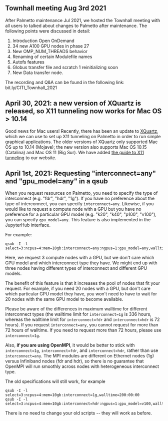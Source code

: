 ## Townhall meeting Aug 3rd 2021
After Palmetto maintenance Jul 2021, we hosted the Townhall meeting with all users to talked about changes to Palmetto after maintenance.
The following points were discussed in detail:
1. Introduction Open OnDemand
2. 34 new A100 GPU nodes in phase 27
3. New OMP_NUM_THREADS behavior
4. Renaming of certain Modulefile names
5. Autofs features 
6. Globus transfer file and scratch 1 reinitializing soon
7. New Data transfer node. 

The recording and Q&A can be found in the following link: 
bit.ly/CITI_Townhall_2021

## April 30, 2021: a new version of XQuartz is released, so X11 tunneling now works for Mac OS > 10.14

Good news for Mac users! Recently, there has been an update to [XQuartz](https://www.xquartz.org/), which we can use to set up X11 tunneling on Palmetto in order to run simple graphical applications. The older versions of XQuartz only supported Mac OS up to 10.14 (Mojave); the new version also supports Mac OS 10.15 (Catalina) and Mac OS 11 (Big Sur). We have added [the guide to X11 tunneling](https://www.palmetto.clemson.edu/palmetto/basic/x11_tunneling/) to our website. 


## April 1st, 2021: Requesting "interconnect=any" and "gpu_model=any" in a qsub

When you request resources on Palmetto, you need to specify the type of interconnect (e.g. "fdr", "hdr", "1g"). If you have no preference about the type of interconnect, you can specify `interconnect=any`. Likewise, if you would like to request a compute node with a GPU but you have no preference for a particular GPU model (e.g. "k20", "k40", "p100", "v100"), you can specify `gpu_model=any`. This feature is also implemented in the JupyterHub interface.

For example:

~~~
qsub -I -l select=3:ncpus=4:mem=10gb:interconnect=any:ngpus=1:gpu_model=any,walltime=1:00:00
~~~

Here, we request 3 compute nodes with a GPU, but we don't care which GPU model and which interconnect type they have. We might end up with three nodes having different types of interconnect and different GPU models.

The benefit of this feature is that it increases the pool of nodes that fit your request. For example, if you need 20 nodes with a GPU, but don't care which particular GPU model they have, you won't need to have to wait for 20 nodes with the same GPU model to become available.

Please be aware of the differences in maximum walltime for different interconnect types (the walltime limit for `interconnect=1g` is 336 hours, whereas the walltime limit for `interconnect=fdr` and `interconnect=hdr` is 72 hours). If you request `interconnect=any`, you cannot request for more than 72 hours of walltime. If you need to request more than 72 hours, please use `interconnect=1g`.

Also, **if you are using OpenMPI**, it would be better to stick with `interconnect=1g`, `interconnect=fdr`, and `interconnect=hdr`, rather than use `interconnect=any`. The MPI modules are different on Ethernet nodes (1g) versus Infiniband nodes (fdr and hdr), so there is no guarantee that OpenMPI will run smoothly across nodes with heterogeneous interconnect type.

The old specifications will still work, for example
~~~
qsub -I -l select=3:ncpus=4:mem=10gb:interconnect=1g,walltime=200:00:00
qsub -I -l select=3:ncpus=4:mem=10gb:interconnect=hdr:ngpus=1:gpu_model=v100,walltime=1:00:00
~~~
There is no need to change your old scripts -- they will work as before.
